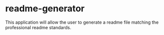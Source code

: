 # readme-generator
This application will allow the user to generate a readme file matching the professional readme standards.
